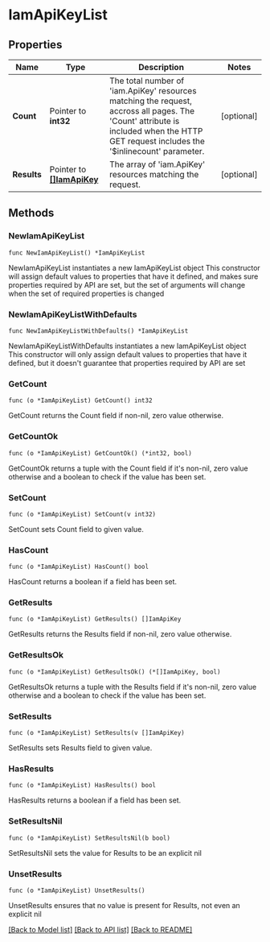 # IamApiKeyList

## Properties

Name | Type | Description | Notes
------------ | ------------- | ------------- | -------------
**Count** | Pointer to **int32** | The total number of &#39;iam.ApiKey&#39; resources matching the request, accross all pages. The &#39;Count&#39; attribute is included when the HTTP GET request includes the &#39;$inlinecount&#39; parameter. | [optional] 
**Results** | Pointer to [**[]IamApiKey**](iam.ApiKey.md) | The array of &#39;iam.ApiKey&#39; resources matching the request. | [optional] 

## Methods

### NewIamApiKeyList

`func NewIamApiKeyList() *IamApiKeyList`

NewIamApiKeyList instantiates a new IamApiKeyList object
This constructor will assign default values to properties that have it defined,
and makes sure properties required by API are set, but the set of arguments
will change when the set of required properties is changed

### NewIamApiKeyListWithDefaults

`func NewIamApiKeyListWithDefaults() *IamApiKeyList`

NewIamApiKeyListWithDefaults instantiates a new IamApiKeyList object
This constructor will only assign default values to properties that have it defined,
but it doesn't guarantee that properties required by API are set

### GetCount

`func (o *IamApiKeyList) GetCount() int32`

GetCount returns the Count field if non-nil, zero value otherwise.

### GetCountOk

`func (o *IamApiKeyList) GetCountOk() (*int32, bool)`

GetCountOk returns a tuple with the Count field if it's non-nil, zero value otherwise
and a boolean to check if the value has been set.

### SetCount

`func (o *IamApiKeyList) SetCount(v int32)`

SetCount sets Count field to given value.

### HasCount

`func (o *IamApiKeyList) HasCount() bool`

HasCount returns a boolean if a field has been set.

### GetResults

`func (o *IamApiKeyList) GetResults() []IamApiKey`

GetResults returns the Results field if non-nil, zero value otherwise.

### GetResultsOk

`func (o *IamApiKeyList) GetResultsOk() (*[]IamApiKey, bool)`

GetResultsOk returns a tuple with the Results field if it's non-nil, zero value otherwise
and a boolean to check if the value has been set.

### SetResults

`func (o *IamApiKeyList) SetResults(v []IamApiKey)`

SetResults sets Results field to given value.

### HasResults

`func (o *IamApiKeyList) HasResults() bool`

HasResults returns a boolean if a field has been set.

### SetResultsNil

`func (o *IamApiKeyList) SetResultsNil(b bool)`

 SetResultsNil sets the value for Results to be an explicit nil

### UnsetResults
`func (o *IamApiKeyList) UnsetResults()`

UnsetResults ensures that no value is present for Results, not even an explicit nil

[[Back to Model list]](../README.md#documentation-for-models) [[Back to API list]](../README.md#documentation-for-api-endpoints) [[Back to README]](../README.md)


